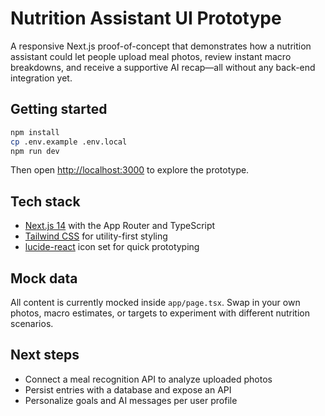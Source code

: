 # Nutrition Assistant UI Prototype

A responsive Next.js proof-of-concept that demonstrates how a nutrition assistant could let people upload meal photos, review instant macro breakdowns, and receive a supportive AI recap—all without any back-end integration yet.

## Getting started

```bash
npm install
cp .env.example .env.local
npm run dev
```

Then open <http://localhost:3000> to explore the prototype.

## Tech stack

- [Next.js 14](https://nextjs.org/) with the App Router and TypeScript
- [Tailwind CSS](https://tailwindcss.com/) for utility-first styling
- [lucide-react](https://lucide.dev/) icon set for quick prototyping

## Mock data

All content is currently mocked inside `app/page.tsx`. Swap in your own photos, macro estimates, or targets to experiment with different nutrition scenarios.

## Next steps

- Connect a meal recognition API to analyze uploaded photos
- Persist entries with a database and expose an API
- Personalize goals and AI messages per user profile
